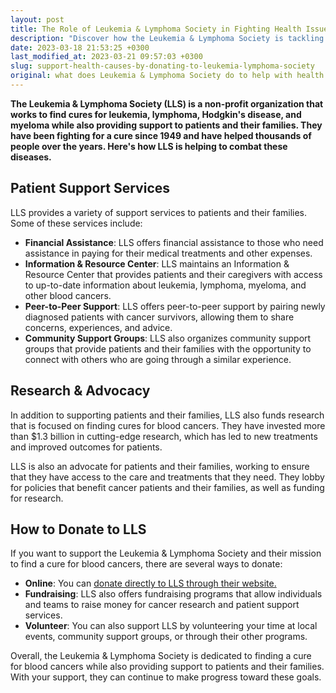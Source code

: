 ```yaml
---
layout: post
title: The Role of Leukemia & Lymphoma Society in Fighting Health Issues
description: "Discover how the Leukemia & Lymphoma Society is tackling health issues through groundbreaking research, patient support and advocacy. Learn how you can support their mission by donating today!"
date: 2023-03-18 21:53:25 +0300
last_modified_at: 2023-03-21 09:57:03 +0300
slug: support-health-causes-by-donating-to-leukemia-lymphoma-society
original: what does Leukemia & Lymphoma Society do to help with health issues as a charity, how do they do it, how can i donate?
---
```

**The Leukemia & Lymphoma Society (LLS) is a non-profit organization that works to find cures for leukemia, lymphoma, Hodgkin's disease, and myeloma while also providing support to patients and their families. They have been fighting for a cure since 1949 and have helped thousands of people over the years. Here's how LLS is helping to combat these diseases.**

## Patient Support Services

LLS provides a variety of support services to patients and their families. Some of these services include:

* **Financial Assistance**: LLS offers financial assistance to those who need assistance in paying for their medical treatments and other expenses.
* **Information & Resource Center**: LLS maintains an Information & Resource Center that provides patients and their caregivers with access to up-to-date information about leukemia, lymphoma, myeloma, and other blood cancers.
* **Peer-to-Peer Support**: LLS offers peer-to-peer support by pairing newly diagnosed patients with cancer survivors, allowing them to share concerns, experiences, and advice.
* **Community Support Groups**: LLS also organizes community support groups that provide patients and their families with the opportunity to connect with others who are going through a similar experience.

## Research & Advocacy

In addition to supporting patients and their families, LLS also funds research that is focused on finding cures for blood cancers. They have invested more than $1.3 billion in cutting-edge research, which has led to new treatments and improved outcomes for patients.

LLS is also an advocate for patients and their families, working to ensure that they have access to the care and treatments that they need. They lobby for policies that benefit cancer patients and their families, as well as funding for research.

## How to Donate to LLS

If you want to support the Leukemia & Lymphoma Society and their mission to find a cure for blood cancers, there are several ways to donate:

* **Online**: You can [donate directly to LLS through their website.](https://www.lls.org/)
* **Fundraising**: LLS also offers fundraising programs that allow individuals and teams to raise money for cancer research and patient support services.
* **Volunteer**: You can also support LLS by volunteering your time at local events, community support groups, or through their other programs.

Overall, the Leukemia & Lymphoma Society is dedicated to finding a cure for blood cancers while also providing support to patients and their families. With your support, they can continue to make progress toward these goals.